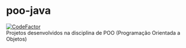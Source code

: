 # poo-java
[![CodeFactor](https://www.codefactor.io/repository/github/wllr9505/poo-java/badge)](https://www.codefactor.io/repository/github/wllr9505/poo-java)  
Projetos desenvolvidos na disciplina de POO (Programação Orientada a Objetos)
